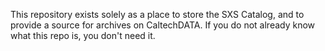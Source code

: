 This repository exists solely as a place to store the SXS Catalog, and to provide a source for
archives on CaltechDATA.  If you do not already know what this repo is, you don't need it.
